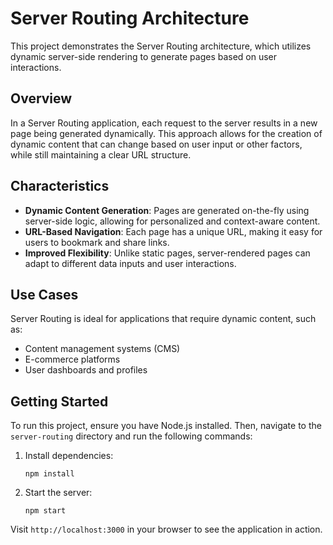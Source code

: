 # Server Routing Architecture

This project demonstrates the Server Routing architecture, which utilizes dynamic server-side rendering to generate pages based on user interactions. 

## Overview

In a Server Routing application, each request to the server results in a new page being generated dynamically. This approach allows for the creation of dynamic content that can change based on user input or other factors, while still maintaining a clear URL structure.

## Characteristics

- **Dynamic Content Generation**: Pages are generated on-the-fly using server-side logic, allowing for personalized and context-aware content.
- **URL-Based Navigation**: Each page has a unique URL, making it easy for users to bookmark and share links.
- **Improved Flexibility**: Unlike static pages, server-rendered pages can adapt to different data inputs and user interactions.

## Use Cases

Server Routing is ideal for applications that require dynamic content, such as:

- Content management systems (CMS)
- E-commerce platforms
- User dashboards and profiles

## Getting Started

To run this project, ensure you have Node.js installed. Then, navigate to the `server-routing` directory and run the following commands:

1. Install dependencies:
   ```
   npm install
   ```

2. Start the server:
   ```
   npm start
   ```

Visit `http://localhost:3000` in your browser to see the application in action.